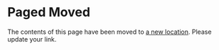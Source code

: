 # Paged Moved

The contents of this page have been moved to [a new location](/edit-scenario/usage#export-mods). Please update your link. 
